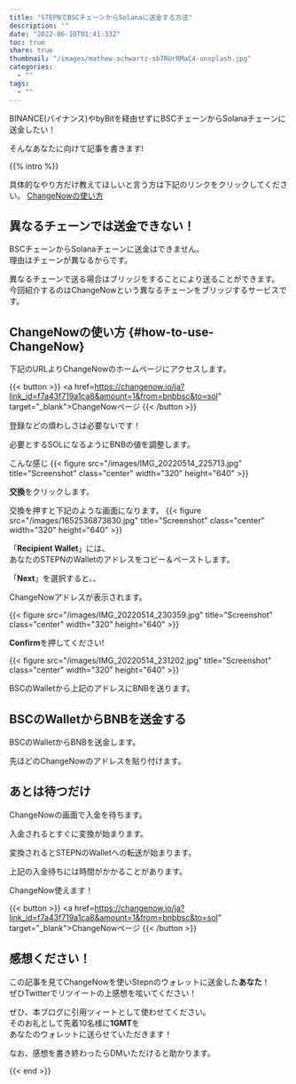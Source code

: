 ```yaml
---
title: "STEPNでBSCチェーンからSolanaに送金する方法"
description: ""
date: "2022-06-10T01:41:33Z"
toc: true
share: true
thumbnail: "/images/mathew-schwartz-sb7RUrRMaC4-unsplash.jpg"
categories:
  - ""
tags:
  - ""
---
```


BINANCE(バイナンス)やbyBitを経由せずにBSCチェーンからSolanaチェーンに送金したい！  

そんなあなたに向けて記事を書きます!

<!--more-->

{{% intro %}} 

具体的なやり方だけ教えてほしいと言う方は下記のリンクをクリックしてください。
[ChangeNowの使い方](#how-to-use-ChangeNow)

## 異なるチェーンでは送金できない！

BSCチェーンからSolanaチェーンに送金はできません。  
理由はチェーンが異なるからです。  

異なるチェーンで送る場合はブリッジをすることにより送ることができます。  
今回紹介するのはChangeNowという異なるチェーンをブリッジするサービスです。  



## ChangeNowの使い方 {#how-to-use-ChangeNow}

下記のURLよりChangeNowのホームページにアクセスします。

{{< button >}}
<a href=https://changenow.io/ja?link_id=f7a43f719a1ca8&amount=1&from=bnbbsc&to=sol" target="_blank">ChangeNowページ</a>
{{< /button >}}

登録などの煩わしさは必要ないです！  

必要とするSOLになるようにBNBの値を調整します。   

こんな感じ
{{< figure src="/images/IMG_20220514_225713.jpg" title="Screenshot" class="center" width="320" height="640" >}}

**交換**をクリックします。

交換を押すと下記のような画面になります。
{{< figure src="/images/1652536873830.jpg" title="Screenshot" class="center" width="320" height="640" >}}

「**Recipient Wallet**」には、  
あなたのSTEPNのWalletのアドレスをコピー＆ペーストします。 
  
「**Next**」を選択すると、、  

ChangeNowアドレスが表示されます。 

{{< figure src="/images/IMG_20220514_230359.jpg" title="Screenshot" class="center" width="320" height="640" >}}

**Confirm**を押してください!  

{{< figure src="/images/IMG_20220514_231202.jpg" title="Screenshot" class="center" width="320" height="640" >}}

BSCのWalletから上記のアドレスにBNBを送ります。

## BSCのWalletからBNBを送金する

BSCのWalletからBNBを送金します。

先ほどのChangeNowのアドレスを貼り付けます。

## あとは待つだけ

ChangeNowの画面で入金を待ちます。  

入金されるとすぐに変換が始まります。

変換されるとSTEPNのWalletへの転送が始まります。

上記の入金待ちには時間がかかることがあります。

ChangeNow使えます！

{{< button >}}
<a href=https://changenow.io/ja?link_id=f7a43f719a1ca8&amount=1&from=bnbbsc&to=sol" target="_blank">ChangeNowページ</a>
{{< /button >}}

## 感想ください！

この記事を見てChangeNowを使いStepnのウォレットに送金した**あなた**！     
ぜひTwitterでリツイートの上感想を呟いてください！    

ぜひ、本ブログに引用ツィートとして使わせてください。  
そのお礼として先着10名様に**1GMT**を  
あなたのウォレットに送らせていただきます！  

なお、感想を書き終わったらDMいただけると助かります。  

{{< end >}}






